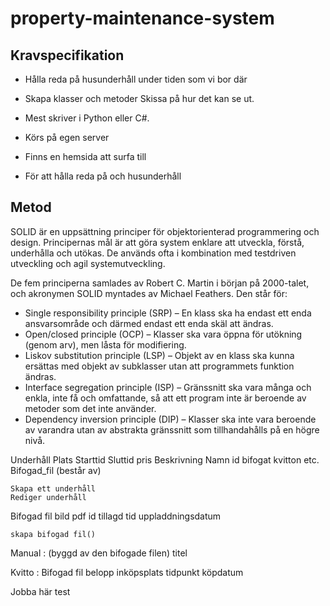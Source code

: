 # property-maintenance-system

## Kravspecifikation
* Hålla reda på husunderhåll under tiden som vi bor där


* Skapa klasser och metoder
 Skissa på hur det kan se ut.


*   Mest skriver i Python eller C#.
*   Körs på egen server
*   Finns en hemsida att surfa till
*   För att hålla reda på och husunderhåll

## Metod

SOLID är en uppsättning principer för objektorienterad programmering och design. Principernas mål är att göra system enklare att utveckla, förstå, underhålla och utökas. De används ofta i kombination med testdriven utveckling och agil systemutveckling.

De fem principerna samlades av Robert C. Martin i början på 2000-talet, och akronymen SOLID myntades av Michael Feathers. Den står för:

*   Single responsibility principle (SRP) – En klass ska ha endast ett enda ansvarsområde och därmed endast ett enda skäl att ändras.
*   Open/closed principle (OCP) – Klasser ska vara öppna för utökning (genom arv), men låsta för modifiering.
*   Liskov substitution principle (LSP) – Objekt av en klass ska kunna ersättas med objekt av subklasser utan att programmets funktion ändras.
*   Interface segregation principle (ISP) – Gränssnitt ska vara många och enkla, inte få och omfattande, så att ett program inte är beroende av metoder som det inte använder.
*   Dependency inversion principle (DIP) – Klasser ska inte vara beroende av varandra utan av abstrakta gränssnitt som tillhandahålls på en högre nivå.


Underhåll
    Plats
    Starttid
    Sluttid
    pris
    Beskrivning
    Namn
    id
    bifogat kvitton etc.
    Bifogad_fil (består av)

    Skapa ett underhåll
    Rediger underhåll

Bifogad fil
    bild
    pdf
    id
    tillagd tid
    uppladdningsdatum

    skapa bifogad fil()

Manual : (byggd av den bifogade filen)
    titel


Kvitto : Bifogad fil
    belopp
    inköpsplats
    tidpunkt
    köpdatum




Jobba här
test